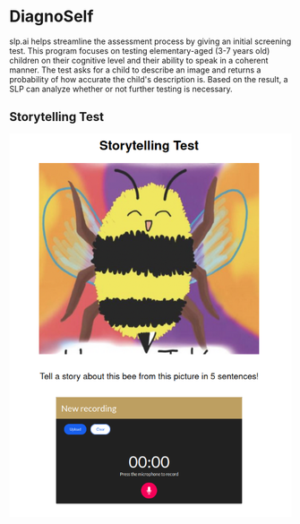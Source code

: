 # DiagnoSelf

slp.ai helps streamline the assessment process by giving an initial screening test. This program focuses on testing elementary-aged (3-7 years old) children on their cognitive level and their ability to speak in a coherent manner. The test asks for a child to describe an image and returns a probability of how accurate the child's description is. Based on the result, a SLP can analyze whether or not further testing is necessary.


## Storytelling Test

![test page](./test.png)

